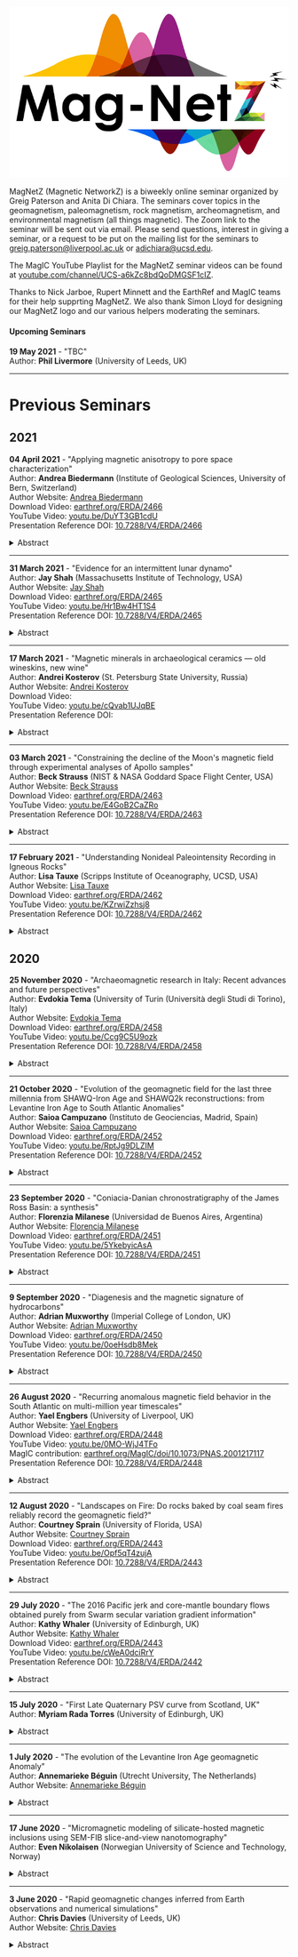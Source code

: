 <p align="center"><img src="https://github.com/earthref/MagIC-MagNetS/raw/master/MagnetZ_Logo.jpg"></p>

MagNetZ (Magnetic NetworkZ) is a biweekly online seminar organized by Greig Paterson and Anita Di Chiara. The seminars cover topics in the geomagnetism, paleomagnetism, rock magnetism, archeomagnetism, and environmental magnetism (all things magnetic). The Zoom link to the seminar will be sent out via email. Please send questions, interest in giving a seminar, or a request to be put on the mailing list for the seminars to [greig.paterson@liverpool.ac.uk](mailto:greig.paterson@liverpool.ac.uk) or [adichiara@ucsd.edu](mailto:adichiara@ucsd.edu).

The MagIC YouTube Playlist for the MagNetZ seminar videos can be found at [youtube.com/channel/UCS-a6kZc8bdQoDMGSF1cIZ](https://www.youtube.com/channel/UCS-a6kZc8bdQoDMGSF1cIZg).

Thanks to Nick Jarboe, Rupert Minnett and the EarthRef and MagIC teams for their help supprting MagNetZ. We also thank Simon Lloyd for designing our MagNetZ logo and our various helpers moderating the seminars.

#### Upcoming Seminars



**19 May 2021** - "TBC"  
Author: **Phil Livermore** (University of Leeds, UK)  
  
  
----
  
  
# Previous Seminars

## 2021

**04 April 2021** - "Applying magnetic anisotropy to pore space characterization"  
Author: **Andrea Biedermann** (Institute of Geological Sciences, University of Bern, Switzerland)  
Author Website: [Andrea Biedermann](http://www.andrea-biedermann.ch/)  
Download Video: [earthref.org/ERDA/2466](https://earthref.org/ERDA/2466/)  
YouTube Video: [youtu.be/DuYT3GB1cdU](https://youtu.be/DuYT3GB1cdU)  
Presentation Reference DOI: [10.7288/V4/ERDA/2466](https://dx.doi.org/10.7288/V4/ERDA/2466)
<details><summary>Abstract</summary>
The anisotropic properties of a formation’s pore space largely control preferred flow directions. An accurate 3D description of pore space properties is thus essential in reservoir characterization and fluid migration studies. Traditional characterization methods face trade-offs between sample volume and resolution amongst other challenges. Magnetic pore fabrics, i.e., the anisotropy of magnetic susceptibility in ferrofluid-impregnated samples, have been proposed to capture pores down to 10 nm in standard-sized samples. Promising empirical relationships exist between magnetic pore fabrics and pore shape and orientation distributions, but are compromised by a large variability between studies. New numerical and experimental data provide insight into the sources of this variability, and allow for a quantitative interpretation of magnetic pore fabrics in future applications.  
</details>

----

**31 March 2021** - "Evidence for an intermittent lunar dynamo"  
Author: **Jay Shah** (Massachusetts Institute of Technology, USA)  
Author Website: [Jay Shah](https://eapsweb.mit.edu/people/jayshah)  
Download Video: [earthref.org/ERDA/2465](https://earthref.org/ERDA/2465/)  
YouTube Video: [youtu.be/Hr1Bw4HT1S4](https://youtu.be/Hr1Bw4HT1S4)  
Presentation Reference DOI: [10.7288/V4/ERDA/2465](https://dx.doi.org/10.7288/V4/ERDA/2465)
<details><summary>Abstract</summary>
Paleointensity data suggest the presence of a lunar dynamo with a surface intensity reaching tens of µT during the period 4.25 to 3.56 Ga and subsequently declining to several µT during the following ~2 billion years. However, the lunar energy budget does not appear to be able to continuously power such a strong dynamo for so long. A proposed solution to this conundrum is that the lunar dynamo was in fact highly time-variable or even intermittently active during this period. However, until now, there has been no Thellier paleointensity data from Apollo lunar samples to support a time-variable dynamo. Using our newly developed oxygen fugacity controlled atmosphere thermal demagnetizer, we report new paleointensity data from lunar regolith breccias showing near-zero (< 0.5 µT) paleointensity at 3.3 ± 0.43 Ga and at 1.7 ± 0.43 Ga. This supports the proposal that the average field may have been significantly weaker than implied by the highest paleointensities, consistent with the expected energy budget for the lunar core.  
</details>

----

**17 March 2021** - "Magnetic minerals in archaeological ceramics — old wineskins, new wine"  
Author: **Andrei Kosterov** (St. Petersburg State University, Russia)  
Author Website: [Andrei Kosterov](https://www.researchgate.net/profile/Andrei-Kosterov)  
Download Video: <!-- [earthref.org/ERDA/2458](https://earthref.org/ERDA/2458/) -->  
YouTube Video: [youtu.be/cQvab1UJqBE](https://youtu.be/cQvab1UJqBE)  
Presentation Reference DOI: <!-- [10.7288/V4/ERDA/2458](https://dx.doi.org/10.7288/V4/ERDA/2458)-->
<details><summary>Abstract</summary>
Understanding how magnetic minerals are formed in archaeological ceramics and baked clay is crucial for assessing the reliability of archaeointensity determinations, and could also contribute to reconstructing the ceramics manufacture process. Magnetic minerals in archaeological ceramics and baked clay may be inherited from the parent material, or, more frequently, formed during the firing process. The resulting magnetic mineralogy may be complex, including ferrimagnetic phases not commonly encountered in rocks.
In this talk, I will review the current understanding of magnetic mineralogy of archaeological ceramics and baked clay using the material from Bulgaria and Russia as an example.  
</details>

----

**03 March 2021** - "Constraining the decline of the Moon's magnetic field through experimental analyses of Apollo samples"  
Author: **Beck Strauss** (NIST & NASA Goddard Space Flight Center, USA)  
Author Website: [Beck Strauss]( https://bestrauss.com)  
Download Video: [earthref.org/ERDA/2463](https://earthref.org/ERDA/2463/)  
YouTube Video: [youtu.be/E4GoB2CaZRo](https://youtu.be/E4GoB2CaZRo)  
Presentation Reference DOI: [10.7288/V4/ERDA/2463](https://dx.doi.org/10.7288/V4/ERDA/2458)  
<details><summary>Abstract</summary>
Recent paleomagnetic studies of lunar rocks have suggested that the Moon's magnetic field reached peak intensities on the order of ~77 μT between 3.85 and 3.56 Ga and subsequently declined to surface intensities of ~4  μT by 3.19 Ga. However, this decline in the intensity of the lunar field has only been shown in a small number of samples, presenting challenges for constraint of its timing and thus the dynamo generation mechanisms that could be responsible. We present microscopic and magnetic analyses of Apollo samples 12008, 12009, and 12015, three fine grained mare vitrophyre basalts with high magnetic fidelity, indicating that these samples were not magnetized in conditions consistent with a planetary magnetic field exceeding 4-7  μT during their formation. These data are consistent with the results of previous work on the initial decline of Moon's magnetic field and confirm that the mechanism of lunar dynamo generation changed dramatically between 3.6 and 3.1 Ga.  
</details>

----

**17 February 2021** - "Understanding Nonideal Paleointensity Recording in Igneous Rocks"  
Author: **Lisa Tauxe** (Scripps Institute of Oceanography, UCSD, USA)  
Author Website: [Lisa Tauxe](https://ltauxe.scrippsprofiles.ucsd.edu/)  
Download Video: [earthref.org/ERDA/2462](https://earthref.org/ERDA/2462/)  
YouTube Video: [youtu.be/KZrwiZzhsj8](https://youtu.be/KZrwiZzhsj8)  
Presentation Reference DOI: [10.7288/V4/ERDA/2462](https://dx.doi.org/10.7288/V4/ERDA/2462)
<details><summary>Abstract</summary>
The theory for recording of thermally blocked remanences predicts a quasilinear relationship between low fields like the Earth's in which rocks cool and acquire a magnetization. This serves as the foundation for estimating ancient magnetic field strengths. Addressing long-standing questions concerning Earth's magnetic field requires a global paleointensity data set, but recovering the ancient field strength is complicated because the theory only pertains to uniformly magnetized particles. A key requirement of a paleointensity experiment is that a magnetization blocked at a given temperature should be unblocked by zero-field reheating to the same temperature. However, failure of this requirement occurs frequently and the causes and consequences of failure are understood incompletely. Recent experiments demonstrate that the remanence in many samples typical of those used in paleointensity experiments is unstable, exhibiting an “aging” effect in which the (un)blocking temperature spectra can change over only a few years resulting in nonideal experimental behavior. While a fresh remanence may conform to the requirement of equality of blocking and unblocking temperatures, aged remanences may not. Blocking temperature spectra can be unstable (fragile), which precludes reproduction of the conditions under which the original magnetization was acquired. This limits our ability to acquire accurate and precise ancient magnetic field strength estimates because differences between known and estimated fields can be significant for individual specimens, with a low field bias. Fragility of unblocking temperature spectra may be related to grain sizes with lower energy barriers and may be detected by features observed in first-order reversal curves.  
</details>



## 2020

**25 November 2020** - "Archaeomagnetic research in Italy: Recent advances and future perspectives"  
Author: **Evdokia Tema** (University of Turin (Università degli Studi di Torino), Italy)  
Author Website: [Evdokia Tema](https://www.researchgate.net/profile/Evdokia_Tema)  
Download Video: [earthref.org/ERDA/2458](https://earthref.org/ERDA/2458/)  
YouTube Video: [youtu.be/Ccg9C5U9ozk](https://youtu.be/Ccg9C5U9ozk)  
Presentation Reference DOI: [10.7288/V4/ERDA/2458](https://dx.doi.org/10.7288/V4/ERDA/2458)
<details><summary>Abstract</summary>
Baked clay archaeological material and volcanic rocks offer precious information about the Secular Variation of the Earth’s magnetic field in the past thanks to their strong and stable Thermal Remanent Magnetization (TRM) acquired during their cooling in the presence of the ancient geomagnetic field. Italy is a country with great potential for archaeomagnetic research due to its long and rich cultural heritage and to the important volcanic activity of the two principal active Italian volcanoes, Vesuvius and Etna. Recently, an updated compilation of Italian archaeomagnetic data from both archaeological material and volcanic rocks has been compiled and used for the calculation of directional and intensity reference secular variation (SV) curves. The quality of the data was carefully evaluated, with particular attention on the reliability of the dating of the volcanic rocks and on the quality of the archaeointensity determinations. Revising the reliability of the historical dating of the available volcanic data, it results that only 57% of the volcanic palaeomagnetic records come from indisputably dated eruptions while for the rest of the data, the traditional age of the eruption has been subject of debate or re-evaluated based on geological evidence and/or archaeomagnetic dating. New SV curves for both direction and intensity are now available for Italy, calculated using Bayesian statistics and covering the last three millennia. Thanks to the privileged geographical position of the Italian peninsula, situated almost in the center of the Mediterranean, the Italian SV curves can be used to analyze the evolution of the geomagnetic field in central Europe and for archaeomagnetic dating applications not only in Italy but also in nearby countries where no local SV curves are available so far. Definitely, more well-dated reference data are still necessary to better define the geomagnetic field path for the BC periods while future attention should be also focused on the archaeointensity data that are still scarce.  
</details>

----

**21 October 2020** - "Evolution of the geomagnetic field for the last three millennia from SHAWQ-Iron Age and SHAWQ2k reconstructions: from Levantine Iron Age to South Atlantic Anomalies"  
Author: **Saioa Campuzano** (Instituto de Geociencias, Madrid, Spain)  
Author Website: [Saioa Campuzano](https://www.researchgate.net/profile/Saioa_Campuzano)  
Download Video: [earthref.org/ERDA/2452](https://earthref.org/ERDA/2452/)  
YouTube Video: [youtu.be/RptJg9DLZIM](https://youtu.be/RptJg9DLZIM)  
Presentation Reference DOI: [10.7288/V4/ERDA/2452](https://dx.doi.org/10.7288/V4/ERDA/2452)
<details><summary>Abstract</summary>
Paleomagnetic data are crucial to understand the dynamical behavior of the geomagnetic field since they provide the unique way to investigate past changes in the Earth’s magnetic field. Two new global geomagnetic field reconstructions, the SHAWQ-Iron Age and the SHAWQ2k, based on a critical revision of the global archeomagnetic and volcanic dataset, have been developed. The new models provide an improved description of the geomagnetic field during the last three millennia and yield interesting outcomes about the emergence and development of the Levantine Iron Age Anomaly (LIAA) and the South Atlantic Anomaly (SAA). According to the SHAWQ-Iron Age, the LIAA is related to a normal flux patch at the core-mantle boundary (CMB) below Arabian Peninsula clearly observed at around 950 BC. This flux patch expanded towards the north-west, while decreasing in intensity, reaching Iberia at around 750 BC. Around 600-500 BC, it underwent a revival below the European continent after that it seems to vanish in situ. Regarding the SHAWQ2k, it shows that the reversed flux patch observed at the CMB and linked to the SAA in present times, emerged in the Southern Hemisphere from at least 950 AD. This patch moved westward from the equator to southern latitudes, being clearly isolated after 1400 AD. In addition, since 1550 AD a second reversed flux patch moving north-eastward is observed in the North Atlantic. As can be observed from these works, our understanding of past geomagnetic field behavior has improved thanks to: 1) the new data now available for the Southern Hemisphere coming from Africa and South America, 2) the new data coming from the Iberian Peninsula prior to Late Iron Age times, an epoch very poorly constrained up to date, and 3) the use of an appropriated weighting scheme in the modeling process, which takes into account quality standards especially relevant in paleointensity studies. These improvements have allowed to show new evolutionary aspects of the both LIAA and SAA.  
</details>

----

**23 September 2020** - "Coniacia-Danian chronostratigraphy of the James Ross Basin: a synthesis"  
Author: **Florenzia Milanese** (Universidad de Buenos Aires, Argentina)  
Author Website: [Florencia Milanese](https://www.researchgate.net/profile/Florencia_Milanese)  
Download Video: [earthref.org/ERDA/2451](https://earthref.org/ERDA/2451/)  
YouTube Video: [youtu.be/5YkebyicAsA](https://youtu.be/5YkebyicAsA)  
Presentation Reference DOI: [10.7288/V4/ERDA/2451](https://dx.doi.org/10.7288/V4/ERDA/2451)
<details><summary>Abstract</summary>
Cretaceous-Paleogene marine units from the James Ross Basin constitute a highly fossiliferous reference section for the Southern Hemisphere. Its importance resides not only in the widely known K-Pg boundary at Marambio (Seymour) Island, but also in its almost continuous record of climate and biodiversity patterns preceding and following the terminal Cretaceous mass extinction. Chronology of these units has been traditionally based on bio- and chemostratigraphy, but endemism and early disappearance of several fossil groups in Antarctica requires an independent dating tool that also permits global correlations. Here I present a synthesis of recent magnetostratigraphic studies realized in the Upper Cretaceous Marambio Group, summarizing a chronostratigraphic framework that precisely states the Santonian-Campanian and Campanian-Maastrichtian boundaries in Antarctica.  
</details>

---

**9 September 2020** - "Diagenesis and the magnetic signature of hydrocarbons"  
Author: **Adrian Muxworthy** (Imperial College of London, UK)  
Author Website: [Adrian Muxworthy](https://www.imperial.ac.uk/people/adrian.muxworthy)  
Download Video: [earthref.org/ERDA/2450](https://earthref.org/ERDA/2450/)  
YouTube Video: [youtu.be/0oeHsdb8Mek](https://youtu.be/0oeHsdb8Mek)  
Presentation Reference DOI: [10.7288/V4/ERDA/2450](https://dx.doi.org/10.7288/V4/ERDA/2450)
<details><summary>Abstract</summary>
Understanding hydrocarbon migration has the potential to both increase yield from mature reservoir systems reducing the need to exploit new reserves, and to help improve carbon capture strategies. Traditional seismic methods of mapping migration can be inexact and poorly constrained. The presence of hydrocarbons in rocks and sediments is known to cause diagenesis, thereby altering the magnetic signature of the host rock. During the last decade, the Natural Magnetism Group at Imperial College has been studying the use of mineral magnetic methods to identify and constrain hydrocarbon migration paths. The magnetic signature of hydrocarbons has been found to be very complex, their signature depending on a range of factors including levels of oil maturity and biodegradation, the presence of oil-water contacts, the host rock, migration trajectory, the depth of oil generation etc. Here I will give a summary of our latest findings, and show how we have used mineral magnetic results to constrain 3D basin models.
</details>

---

**26 August 2020** - "Recurring anomalous magnetic field behavior in the South Atlantic on multi-million year timescales"  
Author: **Yael Engbers** (University of Liverpool, UK)  
Author Website: [Yael Engbers](https://www.researchgate.net/profile/Yael_Engbers)  
Download Video: [earthref.org/ERDA/2448](https://earthref.org/ERDA/2448/)  
YouTube Video: [youtu.be/0MO-WjJ4TFo](https://youtu.be/0MO-WjJ4TFo)  
MagIC contribution: [earthref.org/MagIC/doi/10.1073/PNAS.2001217117](https://earthref.org/MagIC/doi/10.1073/PNAS.2001217117)  
Presentation Reference DOI: [10.7288/V4/ERDA/2448](https://dx.doi.org/10.7288/V4/ERDA/2448)
<details><summary>Abstract</summary>
Earth's magnetic field is presently characterized by a large and growing anomaly in the South Atlantic Ocean. The question of whether this region of Earth's surface is preferentially subject to enhanced geomagnetic variability on geological timescales has major implications for core dynamics, core−mantle interaction, and the possibility of an imminent magnetic polarity reversal. Here we present paleomagnetic data from Saint Helena, a volcanic island ideally suited for testing the hypothesis that geomagnetic field behavior is anomalous in the South Atlantic on timescales of millions of years. Our results, supported by positive baked contact and reversal tests, produce a mean direction approximating that expected from a geocentric axial dipole for the interval 8 to 11 million years ago, but with very large associated directional dispersion. These findings indicate that, on geological timescales, geomagnetic secular variation is persistently enhanced in the vicinity of Saint Helena. This, in turn, supports the South Atlantic as a locus of unusual geomagnetic behavior arising from core−mantle interaction, while also appearing to reduce the likelihood that the present-day regional anomaly is a precursor to a global polarity reversal.
</details>

---

**12 August 2020** - "Landscapes on Fire: Do rocks baked by coal seam fires reliably record the geomagnetic field?"  
Author: **Courtney Sprain** (University of Florida, USA)  
Author Website: [Courtney Sprain](https://geology.ufl.edu/people/faculty/courtney-sprain)  
Download Video: [earthref.org/ERDA/2443](https://earthref.org/ERDA/2443)  
YouTube Video: [youtu.be/Opf5qT4zujA](https://youtu.be/Opf5qT4zujA)  
Presentation Reference DOI: [10.7288/V4/ERDA/2443](https://dx.doi.org/10.7288/V4/ERDA/2443)
<details><summary>Abstract</summary>
High quality paleointensity data is essential for improving our understanding of the long-term evolution of the geodynamo as well as short-term paleosecular variation; however, it is challenging to find materials that reliably record Earth's full-vector magnetic field going back in time. This study examines a new candidate material for paleointensity studies: clinkers, which are rocks that have been baked, metamorphosed, or melted by underlying coal seam fires. Previous studies conducted on clinkers suggest that they may be high-fidelity magnetic field recorders. However, due to the inhomogeneity of clinker deposits and limited scope of previous studies, it is unknown under what conditions these conclusions hold true. To better assess this, we quantified the variation of magnetic properties within clinker deposits collected from the Powder River basin, MT, as a function of lithology, oxidation state, distance from the coal seam, and location. Our results indicate that the clinker products are dominated by three main magnetic minerals: magnetite, hematite, and the rare ε-Fe2O3. No major differences in magnetic properties were observed as a function of location, distance from the coal seam, or primary lithology. Clinker material, instead, is the primary control on magnetic mineralogy, where baked sediment and porcellanite are dominated by varying proportions of hematite, ε-Fe2O3, and magnetite, and paralavas (melted sediment) are dominated by low-Ti magnetite. All clinker materials are thermally stable and likely experienced temperatures in excess of the magnetite Curie T, potentially as far away as 8 m from the coal seam. Grain size analysis indicates that the magnetic particles in all clinker materials are amenable to high-quality paleointensity study. In total, our study confirms that clinkers should be reliable paleomagnetic recorders and that so long as collection is within the clinker deposit, material amenable to full-vector paleomagnetic study should be obtained.  These conclusion are corroborated by preliminary demagnetization and paleointensity results, which will also be presented.
</details>

---

**29 July 2020** - "The 2016 Pacific jerk and core-mantle boundary flows obtained purely from Swarm secular variation gradient information"  
Author: **Kathy Whaler** (University of Edinburgh, UK)  
Author Website: [Kathy Whaler](https://www.research.ed.ac.uk/portal/en/persons/kathy-whaler\(3bf15102-f085-45aa-8cff-28076b678590\).html)  
Download Video: [earthref.org/ERDA/2443](https://earthref.org/ERDA/2442)  
YouTube Video: [youtu.be/cWeA0dciRrY](https://youtu.be/cWeA0dciRrY)  
Presentation Reference DOI: [10.7288/V4/ERDA/2442](https://dx.doi.org/10.7288/V4/ERDA/2442)
<details><summary>Abstract</summary>
The Swarm constellation provides information on both along- and across-track magnetic field gradients. Spatial changes of the magnetic vector field elements are described by a magnetic field gradient tensor, whose elements and their uncertainties can be estimated using the Virtual Observatory (VO) concept, whereby data within a cylinder centred on the VO with axis perpendicular to the Earth's surface are reduced to a central point at satellite altitude. Recent experiments have shown that analysing data collected over a 4 month window provides the best compromise between reducing bias from the way the satellite orbits sample each VO cylinder and preserving information on temporal changes of the field, and that the data provide spatial information sufficient to resolve 300 non-overlapping VOs. We invert annual first differences of the 5 independent gradient tensor elements (providing estimates of secular variation, SV, gradients) at these 300 VOs over the Swarm era for advective velocity at the core-mantle boundary, forcing the flow to have minimal acceleration while providing an adequate fit to the data. We obtain flows similar to those from previous SV inversions but purely from the gradient information. The resolution of the SV gradients is higher than that of the SV itself, resulting in a ~30% increase in the number of effective flow parameters; this is thought to be because the gradients are less affected by long period external signals that are difficult to remove from the data, resulting in an improved signal to noise ratio. Although very little temporal change in the flow is required to reproduce even rapid changes in the magnetic field, we are able to isolate some robust flow changes, in particular regarding changes in the azimuthal flow acceleration, associated with the geomagnetic impulse in the Pacific region in around 2016.
</details>

---

**15 July 2020** - "First Late Quaternary PSV curve from Scotland, UK"  
Author: **Myriam Rada Torres** (University of Edinburgh, UK)  
<details><summary>Abstract</summary>
I present the first Late Quaternary PSV record for Scotland and the UK, covering the last 19,000 years, generated using sediment cores from Bardowie Loch in the Central Belt of Scotland. This is also the first study that describes the variations of the geomagnetic field both in direction and intensity during The Holocene for Scotland, representing a valuable piece for the puzzle of the geodynamo behaviour in the North Atlantic region.
Bardowie Loch was selected based on its small-size basin and limited catchment area, devoid of any sizeable river system, ensuring a low energy environment necessary for the magnetic minerals to align with the Earth's magnetic field. Geological analysis results suggest that Bardowie Loch was originated by the movement of large glaciers during the Last Glacial Maximum at ca 20ka. Rock magnetic characterisations, supported by microscopic and geochemical analyses, shows two distinctive sedimentary sections within the Bardowie Sequence: glacial varved muds overlied by dark organic muds. These results also indicate that for the Late Pleistocene glacial section there are pulses of substantial deposition of sediments eroded from nearby Palaeozoic basaltic lavas, rich in magnetite and Ti-magnetite grains. A thousand percent surge in organic matter content, combined with a considerable decrease of the volcanic rocks input and significantly lower concentration of magnetic minerals, characterised the Holocene section of the Bardowie Sequence.
A chronology was modelled using 15 radiocarbon dates and tephrochronology. Geochemical results indicate that the deeper tephra layer is a rhyolite with high iron, calcium and titanium content characteristic of Icelandic volcanism, corresponding to the Hekla 4 Eruption (ca 2,000 BC). EPMA measurements from the upper two layers show chemical compositions typical of a developed continental crust with high concentration of alkaline oxides, characteristic of the Campanian Volcanic Province (Italy); major oxides composition determined from microscopic glasses and mineral inclusions revealed that the first layer is a rare phonolitic tephra corresponding to the historical 79AD Pompeii Eruption; while the second layer has an alkaline intermediate composition (trachyandesite), which agrees with the Avellino Eruption dated between 1,900BC and 1,600BC.
Previous PSV studies from North America, the North Atlantic region, Northern Europe and England are consistent with direct observations and computational models of two regions of concentrated geomagnetic flux at the core-mantle boundary beneath Canada and Siberia, which suggest that the Canadian flux lobe has been weakening while the Siberian flux lobe has considerably increased in strength for the last 2,000 years. The declination and palaeointensity anomalies observed in the present PSV study from Scotland particularly agree with the North Atlantic region data, showing significant oscillations in strength between both flux lobes at least for the last 5,000 years.
The Late Pleistocene section of the resulting PSV record from Scotland shows two intervals of exceptional deviation in direction at ca 18.3ka to ca 16ka and ca 15ka to ca 12.8ka. The deepest interval displays anomalous shallow inclinations around 20°, joined by the largest oscillation in declination, with a maximum of 77-degree deviation. Such substantial variations in the geomagnetic field orientation agree with the Hilina Palli Excursion, dated between 22ka and 17ka and observed globally in volcanic rocks, marine and lake cores from Hawaii and California, to Lake Baikal and China.
The upper interval of anomalous geomagnetic field behaviour close to the end of The Pleistocene, exhibits the largest drop of inclination from present-day values (about 70°) to negative inclinations (-12°), while the declination presents oscillations over 50-degrees. These abrupt and dramatic variations in orientation are consistent with the controversial Gothenburg Excursion (ca 12.3 to ca 13.8ka), which were originally reported in sediments from the Scandinavian Glacial Interstadial and also observed in North American glacial lakes, with poorly constrained ages from 7.6ka to 14ka.
</details>

---

**1 July 2020** - "The evolution of the Levantine Iron Age geomagnetic Anomaly"  
Author: **Annemarieke Béguin** (Utrecht University, The Netherlands)  
Author Website: [Annemarieke Béguin](https://www.researchgate.net/profile/Annemarieke_Beguin)  
<details><summary>Abstract</summary>
The geomagnetic field can vary dramatically over only decades and thousands of kilometers; the Levantine Iron Age geomagnetic Anomaly (LIAA) is probably the best-known example of such short-lived feature of the Earth's magnetic field. Over the past decade, many studies have contributed to a relatively coherent intensity record for this region. I will provide an overview of the different studies and their results with the focus on our recent study on three marine sediment records from the Mediterranean Sea. To better constrain the Levant geomagnetic high in time and space, we obtained continuous full-vector records from three marine sediment cores located (1) between Spain and Morocco (Alboran), (2) East of Calabria, Italy (Taranto Gulf), and (3) North of the Nile Delta (Levant). Geomagnetic field variations between 6000 BC and 1000 AD are captured for a total of 681 samples. Rock magnetic analyses indicate the sediment cores as reliable recorders for geomagnetic field variations. From these records we observe that the LIAA moves from 40 to 55° East at 1000 BC to ~25° East at 0 AD, while decaying from ~150 ZAm<sup>2</sup> to ~110 ZAm<sup>2</sup> in the same time span. This results in a westward movement of 15-30° in 1000 yr.
</details>

---

**17 June 2020** - "Micromagnetic modeling of silicate-hosted magnetic inclusions using SEM-FIB slice-and-view nanotomography"  
Author: **Even Nikolaisen** (Norwegian University of Science and Technology, Norway)  
<details><summary>Abstract</summary>
Slice-and-view nanotomography uses a dual beam SEM-FIB to reconstruct the 3D volume of a mineralogical sample using a sequential series of nanoscale slices created with a focussed beam of Ga ions. This method reveals the true shapes and forms of naturally occurring magnetic inclusions hosted by the silicate minerals feldspar and pyroxene. High-resolution 3D morphological data for the magnetic minerals is extracted, converted to tetrahedral meshes, and micromagnetically modelled using the MERRILL software. This study optimises the step-by-step process of extracting and processing micromagnetic data from polished thin-sections to generate a full rock magnetic classification of the remanence carriers in silicates. Slice-and-view nanotomography follows known preparation methods with a protective platinum layer, carbon rod guides and trenches, but also introduces a carbon slab along the Z-direction for e-beam alignment. This method reduces the need for auto focus, as the e-beam alignment will have a constant imaging distance and generates a good reference point for stack alignment. Image processing is limited to 3D a gaussian blur and 3D mean filters. Paraview is used to set the correct voxel dimensions and to generate the surface mesh. Freeware software Meshmixer and Meshlab are used for their powerful smoothing, mesh interaction tools and geometric calculations. The tetrahedral volume mesh is produced with iso2mesh in Matlab. Micromagnetic hysteresis and back-field simulations of >400 inclusions with a broad range of morphologies have been performed using MERRILL using 20 different field directions, enabling average magnetic properties to be calculated for a random ensemble. The results give a detailed and direct description of the micromagnetic structure of naturally formed magnetic minerals that compliments macroscopic approaches, such as FORC analysis.
</details>

---

**3 June 2020** - "Rapid geomagnetic changes inferred from Earth observations and numerical simulations"  
Author: **Chris Davies** (University of Leeds, UK)  
Author Website: [Chris Davies](https://environment.leeds.ac.uk/see/staff/1225/dr-chris-davies)  
<details><summary>Abstract</summary>
The geomagnetic field, generated by a dynamo process in the liquid core, provides a unique probe into Earth's deep interior. Establishing the fastest variations of the field is crucial for understanding the physics of the dynamo process and for describing its past and future evolution. Paleomagnetic studies have reported changes in direction reaching 1 degree per yr around the last polarity reversal, although the observations are still controversial and their relation to physical processes in the core largely unknown. Here we show excellent agreement between amplitudes and latitude ranges of extreme directional changes in a suite of geodynamo simulations and recent observational field models spanning the past 100 kyrs and the period 30-50 ka. Remarkably, maximum rates of directional change reach ~10 degrees per year, typically during times of decreasing field strength,almost 100 times faster than current changes. Detailed analysis of the simulations and a simple analogue model indicate that extreme directional changes are associated with movement of reversed flux across the core surface. Our results demonstrate that such rapid variations are compatible with the physics of the dynamo process and suggest that future searches for rapid directional changes should focus on low latitudes.
</details>
